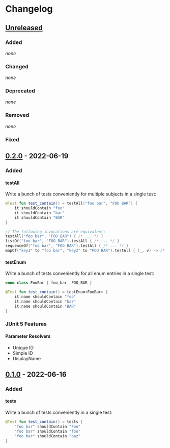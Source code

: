 # Changelog

## [Unreleased]

### Added

*none*

### Changed

*none*

### Deprecated

*none*

### Removed

*none*

### Fixed

## [0.2.0] - 2022-06-19

### Added

#### testAll

Write a bunch of tests conveniently for multiple subjects in a single test:

```kotlin
@Test fun test_contain() = testAll("foo bar", "FOO BAR") {
    it shouldContain "foo"
    it shouldContain "bar"
    it shouldContain "BAR"
}

// The following invocations are equivalent: 
testAll("foo bar", "FOO BAR") { /* ... */ }
listOf("foo bar", "FOO BAR").testAll { /* ... */ }
sequenceOf("foo bar", "FOO BAR").testAll { /* ... */ }
mapOf("key1" to "foo bar", "key2" to "FOO BAR").testAll { (_, v) -> /* ... */ }
```

#### testEnum

Write a bunch of tests conveniently for all enum entries in a single test:

```kotlin
enum class FooBar { foo_bar, FOO_BAR }

@Test fun test_contain() = testEnum<FooBar> {
    it.name shouldContain "foo"
    it.name shouldContain "bar"
    it.name shouldContain "BAR"
}
```

### JUnit 5 Features

#### Parameter Resolvers

- Unique ID
- Simple ID
- DisplayName

## [0.1.0] - 2022-06-16

### Added

#### tests

Write a bunch of tests conveniently in a single test:

```kotlin
@Test fun test_contain() = tests {
    "foo bar" shouldContain "Foo"
    "foo bar" shouldContain "foo"
    "foo bar" shouldContain "baz"
}
```

[unreleased]: https://github.com/bkahlert/kommons-test/compare/v0.2.0...HEAD

[0.2.0]: https://github.com/bkahlert/kommons-test/compare/v0.1.0...v0.2.0

[0.1.0]: https://github.com/bkahlert/kommons-test/releases/tag/v0.1.0
